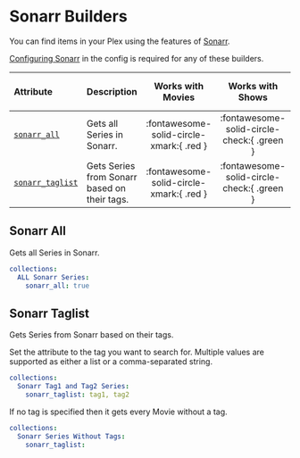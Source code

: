 # Sonarr Builders

You can find items in your Plex using the features of [Sonarr](https://sonarr.tv/).

[Configuring Sonarr](../../config/sonarr.md) in the config is required for any of these builders.

| Attribute                           | Description                                  |            Works with Movies             |              Works with Shows              |   Works with Playlists and Custom Sort   |
|:------------------------------------|:---------------------------------------------|:----------------------------------------:|:------------------------------------------:|:----------------------------------------:|
| [`sonarr_all`](#sonarr-all)         | Gets all Series in Sonarr.                   | :fontawesome-solid-circle-xmark:{ .red } | :fontawesome-solid-circle-check:{ .green } | :fontawesome-solid-circle-xmark:{ .red } |
| [`sonarr_taglist`](#sonarr-taglist) | Gets Series from Sonarr based on their tags. | :fontawesome-solid-circle-xmark:{ .red } | :fontawesome-solid-circle-check:{ .green } | :fontawesome-solid-circle-xmark:{ .red } |

## Sonarr All

Gets all Series in Sonarr.

```yaml
collections:
  ALL Sonarr Series:
    sonarr_all: true
```

## Sonarr Taglist

Gets Series from Sonarr based on their tags. 

Set the attribute to the tag you want to search for. Multiple values are supported as either a list or a comma-separated string. 

```yaml
collections:
  Sonarr Tag1 and Tag2 Series:
    sonarr_taglist: tag1, tag2
```

If no tag is specified then it gets every Movie without a tag.

```yaml
collections:
  Sonarr Series Without Tags:
    sonarr_taglist: 
```
